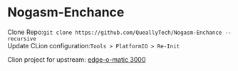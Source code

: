 # Nogasm-Enchance

Clone Repo:`git clone https://github.com/QueallyTech/Nogasm-Enchance --recursive`  
Update CLion configuration:`Tools > PlatformIO > Re-Init`  

Clion project for upstream: [edge-o-matic 3000](https://github.com/MausTec/edge-o-matic-3000)
